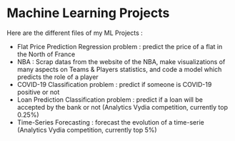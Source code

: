 # Machine Learning Projects
Here are the different files of my ML Projects : 
- Flat Price Prediction Regression problem : predict the price of a flat in the North of France 
- NBA : Scrap datas from the website of the NBA, make visualizations of many aspects on Teams & Players statistics, and code a model which predicts the role of a player
- COVID-19 Classification problem : predict if someone is COVID-19 positive or not
- Loan Prediction Classification problem : predict if a loan will be accepted by the bank or not (Analytics Vydia competition, currently top 0.25%)
- Time-Series Forecasting : forecast the evolution of a time-serie (Analytics Vydia competition, currently top 5%)

